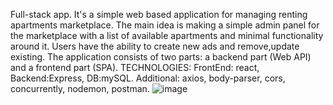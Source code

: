Full-stack app.
It's a simple web based application for managing renting apartments marketplace. The main idea
is making a simple admin panel for the marketplace with a list of available apartments and
minimal functionality around it. Users have the ability to create new
ads and remove,update existing.
The application consists of two parts: a backend part (Web API) and a frontend part (SPA).
TECHNOLOGIES:
FrontEnd: react,
Backend:Express,
DB:mySQL.
Additional:
axios,
body-parser,
cors,
concurrently,
nodemon,
postman.
![image](https://github.com/grbvtsk/ApartmentsMarketplace/assets/115540128/74ee7b80-8cec-4ecf-8dd8-c487801e32b5)
